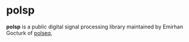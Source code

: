 # polsp
<strong>polsp</strong> is a public digital signal processing library maintained by Emirhan Gocturk of [polseq](https://polseq.com/),
